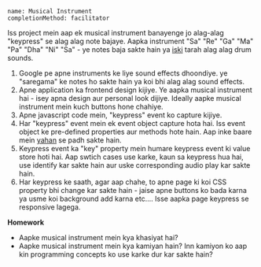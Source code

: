 ```ngMeta
name: Musical Instrument
completionMethod: facilitator
```


Iss project mein aap ek musical instrument banayenge jo alag-alag "keypress" se alag alag note bajaye. Aapka instrument "Sa" "Re" "Ga" "Ma" "Pa" "Dha" "Ni" "Sa" - ye notes baja sakte hain ya [iski](https://codepen.io/rajeev-artha/full/pVdNNK/) tarah alag alag drum sounds.


1. Google pe apne instruments ke liye sound effects dhoondiye. ye "saregama" ke notes ho sakte hain ya koi bhi alag alag sound effects.
2. Apne application ka frontend design kijiye. Ye aapka musical instrument hai - isey apna design aur personal look dijiye. Ideally aapke musical instrument mein kuch buttons hone chahiye. <audio> tags use karke har button ka audio source define kijiye.
3. Apne javascript code mein, "keypress" event ko capture kijiye.
4. Har "keypress" event mein ek event object capture hota hai. Iss event object ke pre-defined properties aur methods hote hain. Aap inke baare mein [yahan](https://developer.mozilla.org/en-US/docs/Web/Events/keypress) se padh sakte hain.
5. Keypress event ka "key" property mein humare keypress event ki value store hoti hai. Aap swtich cases use karke, kaun sa keypress hua hai, use identify kar sakte hain aur uske corresponding audio play kar sakte hain.
6. Har keypress ke saath, agar aap chahe, to apne page ki koi CSS property bhi change kar sakte hain - jaise apne buttons ko bada karna ya usme koi background add karna etc.... Isse aapka page keypress se responsive lagega.


**Homework**
- Aapke musical instrument mein kya khasiyat hai?
- Aapke musical instrument mein kya kamiyan hain? Inn kamiyon ko aap kin programming concepts ko use karke dur kar sakte hain?
